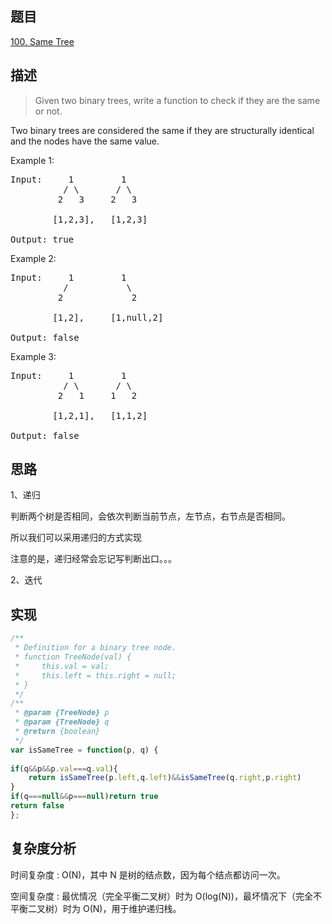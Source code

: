 ## 题目
 [100.  Same Tree](https://leetcode-cn.com/problems/same-tree/)


## 描述

  >Given two binary trees, write a function to check if they are the same or not.

Two binary trees are considered the same if they are structurally identical and the nodes have the same value.

Example 1:

<pre>
Input:     1         1
          / \       / \
         2   3     2   3

        [1,2,3],   [1,2,3]

Output: true
</pre>
Example 2:
<pre>
Input:     1         1
          /           \
         2             2

        [1,2],     [1,null,2]

Output: false
</pre>
Example 3:
<pre>
Input:     1         1
          / \       / \
         2   1     1   2

        [1,2,1],   [1,1,2]

Output: false
</pre>
## 思路
1、递归

判断两个树是否相同，会依次判断当前节点，左节点，右节点是否相同。

所以我们可以采用递归的方式实现

注意的是，递归经常会忘记写判断出口。。。

2、迭代


## 实现

```javascript
/**
 * Definition for a binary tree node.
 * function TreeNode(val) {
 *     this.val = val;
 *     this.left = this.right = null;
 * }
 */
/**
 * @param {TreeNode} p
 * @param {TreeNode} q
 * @return {boolean}
 */
var isSameTree = function(p, q) {
    
if(q&&p&&p.val===q.val){
    return isSameTree(p.left,q.left)&&isSameTree(q.right,p.right)
}
if(q===null&&p===null)return true
return false
};
```

## 复杂度分析
时间复杂度 : O(N)，其中 N 是树的结点数，因为每个结点都访问一次。

空间复杂度 : 最优情况（完全平衡二叉树）时为 O(log(N))，最坏情况下（完全不平衡二叉树）时为 O(N)，用于维护递归栈。
